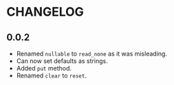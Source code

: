 # CHANGELOG

## 0.0.2

* Renamed `nullable` to `read_none` as it was misleading.
* Can now set defaults as strings.
* Added `put` method.
* Renamed `clear` to `reset`.
